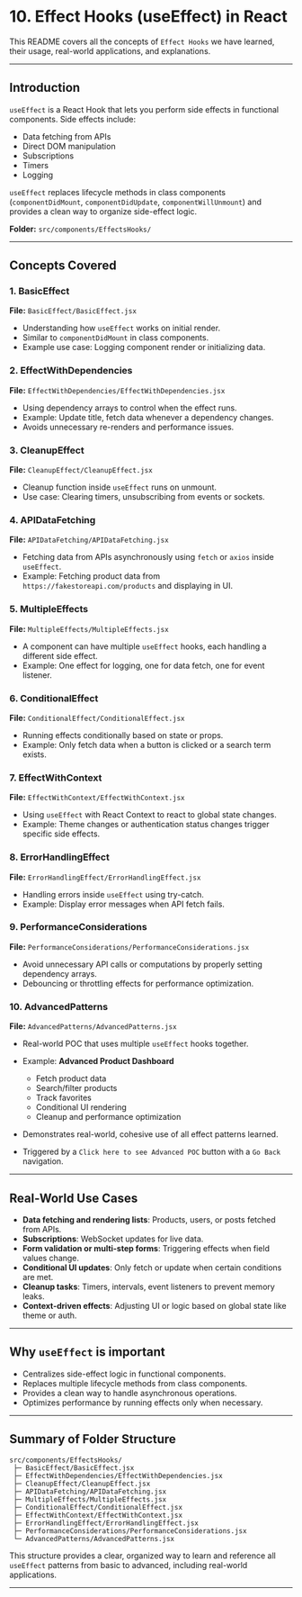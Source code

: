 # 10. Effect Hooks (useEffect) in React

This README covers all the concepts of `Effect Hooks` we have learned, their usage, real-world applications, and explanations.

---

## Introduction

`useEffect` is a React Hook that lets you perform side effects in functional components. Side effects include:

* Data fetching from APIs
* Direct DOM manipulation
* Subscriptions
* Timers
* Logging

`useEffect` replaces lifecycle methods in class components (`componentDidMount`, `componentDidUpdate`, `componentWillUnmount`) and provides a clean way to organize side-effect logic.

**Folder:** `src/components/EffectsHooks/`

---

## Concepts Covered

### 1. BasicEffect

**File:** `BasicEffect/BasicEffect.jsx`

* Understanding how `useEffect` works on initial render.
* Similar to `componentDidMount` in class components.
* Example use case: Logging component render or initializing data.

### 2. EffectWithDependencies

**File:** `EffectWithDependencies/EffectWithDependencies.jsx`

* Using dependency arrays to control when the effect runs.
* Example: Update title, fetch data whenever a dependency changes.
* Avoids unnecessary re-renders and performance issues.

### 3. CleanupEffect

**File:** `CleanupEffect/CleanupEffect.jsx`

* Cleanup function inside `useEffect` runs on unmount.
* Use case: Clearing timers, unsubscribing from events or sockets.

### 4. APIDataFetching

**File:** `APIDataFetching/APIDataFetching.jsx`

* Fetching data from APIs asynchronously using `fetch` or `axios` inside `useEffect`.
* Example: Fetching product data from `https://fakestoreapi.com/products` and displaying in UI.

### 5. MultipleEffects

**File:** `MultipleEffects/MultipleEffects.jsx`

* A component can have multiple `useEffect` hooks, each handling a different side effect.
* Example: One effect for logging, one for data fetch, one for event listener.

### 6. ConditionalEffect

**File:** `ConditionalEffect/ConditionalEffect.jsx`

* Running effects conditionally based on state or props.
* Example: Only fetch data when a button is clicked or a search term exists.

### 7. EffectWithContext

**File:** `EffectWithContext/EffectWithContext.jsx`

* Using `useEffect` with React Context to react to global state changes.
* Example: Theme changes or authentication status changes trigger specific side effects.

### 8. ErrorHandlingEffect

**File:** `ErrorHandlingEffect/ErrorHandlingEffect.jsx`

* Handling errors inside `useEffect` using try-catch.
* Example: Display error messages when API fetch fails.

### 9. PerformanceConsiderations

**File:** `PerformanceConsiderations/PerformanceConsiderations.jsx`

* Avoid unnecessary API calls or computations by properly setting dependency arrays.
* Debouncing or throttling effects for performance optimization.

### 10. AdvancedPatterns

**File:** `AdvancedPatterns/AdvancedPatterns.jsx`

* Real-world POC that uses multiple `useEffect` hooks together.
* Example: **Advanced Product Dashboard**

  * Fetch product data
  * Search/filter products
  * Track favorites
  * Conditional UI rendering
  * Cleanup and performance optimization
* Demonstrates real-world, cohesive use of all effect patterns learned.
* Triggered by a `Click here to see Advanced POC` button with a `Go Back` navigation.

---

## Real-World Use Cases

* **Data fetching and rendering lists**: Products, users, or posts fetched from APIs.
* **Subscriptions**: WebSocket updates for live data.
* **Form validation or multi-step forms**: Triggering effects when field values change.
* **Conditional UI updates**: Only fetch or update when certain conditions are met.
* **Cleanup tasks**: Timers, intervals, event listeners to prevent memory leaks.
* **Context-driven effects**: Adjusting UI or logic based on global state like theme or auth.

---

## Why `useEffect` is important

* Centralizes side-effect logic in functional components.
* Replaces multiple lifecycle methods from class components.
* Provides a clean way to handle asynchronous operations.
* Optimizes performance by running effects only when necessary.

---

## Summary of Folder Structure

```
src/components/EffectsHooks/
 ├─ BasicEffect/BasicEffect.jsx
 ├─ EffectWithDependencies/EffectWithDependencies.jsx
 ├─ CleanupEffect/CleanupEffect.jsx
 ├─ APIDataFetching/APIDataFetching.jsx
 ├─ MultipleEffects/MultipleEffects.jsx
 ├─ ConditionalEffect/ConditionalEffect.jsx
 ├─ EffectWithContext/EffectWithContext.jsx
 ├─ ErrorHandlingEffect/ErrorHandlingEffect.jsx
 ├─ PerformanceConsiderations/PerformanceConsiderations.jsx
 └─ AdvancedPatterns/AdvancedPatterns.jsx
```

This structure provides a clear, organized way to learn and reference all `useEffect` patterns from basic to advanced, including real-world applications.

---